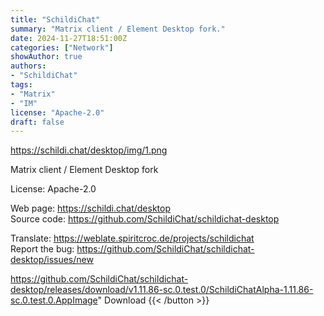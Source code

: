 ```yaml
---
title: "SchildiChat"
summary: "Matrix client / Element Desktop fork."
date: 2024-11-27T18:51:00Z
categories: ["Network"]
showAuthor: true
authors:
- "SchildiChat"
tags:
- "Matrix"
- "IM"
license: "Apache-2.0"
draft: false
---
```


https://schildi.chat/desktop/img/1.png 

Matrix client / Element Desktop fork

License: Apache-2.0

Web page: <https://schildi.chat/desktop>  
Source code: <https://github.com/SchildiChat/schildichat-desktop>

Translate: <https://weblate.spiritcroc.de/projects/schildichat>  
Report the bug: <https://github.com/SchildiChat/schildichat-desktop/issues/new>  

https://github.com/SchildiChat/schildichat-desktop/releases/download/v1.11.86-sc.0.test.0/SchildiChatAlpha-1.11.86-sc.0.test.0.AppImage" 
Download
{{< /button >}}